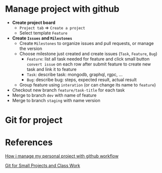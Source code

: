
# Manage project with github

- __Create project board__
  - `Project tab` => `Create a project`
  - Select template `Feature`
- __Create `Issues` and `Milestones`__
  - Create `Milestones` to organize issues and pull requests, or manage the version
  - Choose milestone just created and create issues (`Task`, `Feature`, `Bug`)
    - `Feature`: list all task needed for feature and click small button `convert issue` on each row after submit feature to create new task and link it to feature
    - `Task`: describe task: mongodb, graphql, rgpc, ...
    - `Bug`: describe bug: steps, expected result, actual result
  - Group feature using `interation` (or can change its name to `feature`)
- Checkout new branch `feature/task-title` for each task
- Merge to branch `dev` with name of feature
- Merge to branch `staging` with name version

# Git for project

# References

[How i manage my personal project with github workflow](https://dev.to/jorenrui/a-look-into-how-i-manage-my-personal-projects-my-git-github-workflow-1e7h)

[Git for Small Projects and Class Work](https://www.grotto-networking.com/personalGit.html)
